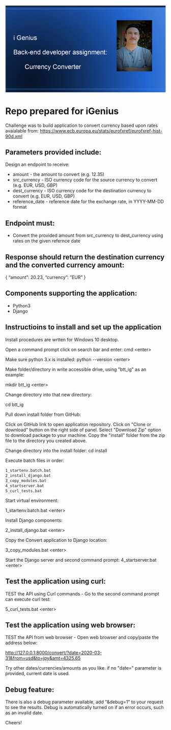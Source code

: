 ![GitHub Logo](install/igbtt.png)
# Repo prepared for iGenius

Challenge was to build application to convert currency based upon rates avaialable from:
   https://www.ecb.europa.eu/stats/eurofxref/eurofxref-hist-90d.xml 

## Parameters provided include:

Design an endpoint to receive:
   * amount - the amount to convert (e.g. 12.35) 
   * src_currency - ISO currency code for the source currency to convert (e.g. EUR, USD, GBP) 
   * dest_currency - ISO currency code for the destination currency to convert (e.g. EUR, USD, GBP)
   * reference_date - reference date for the exchange rate, in YYYY-MM-DD format

## Endpoint must:

* Convert the provided amount from src_currency to dest_currency using rates on the given refernce date

## Response should return the destination currency and the converted currency amount:

{     “amount”: 20.23,     “currency”: ”EUR” }

## Components supporting the application:
*   Python3
*   Django
   
## Instructioins to install and set up the application

Install procedures are wrtten for Windows 10 desktop.

Open a command prompt
click on search bar and enter:
cmd \<enter\>

Make sure python 3.x is installed:
python --version \<enter>

Make folder/directory in write accessible drive, using "btt_ig" as an example:

mkdir btt_ig  \<enter>

Change directory into that new directory:

cd btt_ig

Pull down install folder from GitHub:

Click on GitHub link to open application repository. 
Click on "Clone or download" button on the right side of panel.
Select "Download Zip" option to download package to your machine.
Copy the "install" folder from the zip file to the directory you created above.

Change directory into the install folder:
cd install

Execute batch files in order:

	1_startenv.batch.bat 
	2_install_django.bat
	3_copy_modules.bat 
	4_startserver.bat
	5_curl_tests.bat
	
Start virtual environment:

1_startenv.batch.bat \<enter>

Install Django components:

2_install_django.bat \<enter>

Copy the Convert application to Django location:

3_copy_modules.bat \<enter>

Start the Django server and second command prompt:
4_startserver.bat \<enter>

## Test the application using curl:
TEST the API using Curl commands -
Go to the second command prompt can execute curl test:

5_curl_tests.bat \<enter>

## Test the application using web browser:
TEST the API from web browser - 
Open web browser and copy/paste the address below:

http://127.0.0.1:8000/convert/?date=2020-03-31&from=usd&to=jpy&amt=4325.65

Try other dates/currencies/amounts as you like.
if no "date=" parameter is provided, current date is used.

## Debug feature: 
There is also a debug parameter available, add "&debug=1" to your request to see the results.  Debug is automatically turned on if an error occurs, such as an invalid date.

Cheers!
